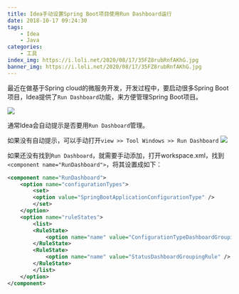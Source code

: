 ```yaml
---
title: Idea手动设置Spring Boot项目使用Run Dashboard运行
date: 2018-10-17 09:24:30
tags:
    - Idea
    - Java
categories:
    - 工具
index_img: https://i.loli.net/2020/08/17/35FZ8rubRnfAKhG.jpg
banner_img: https://i.loli.net/2020/08/17/35FZ8rubRnfAKhG.jpg
---
```


最近在做基于Spring cloud的微服务开发，开发过程中，要启动很多Spring Boot项目，Idea提供了`Run Dashboard`功能，来方便管理Spring Boot项目。

![](http://ww1.sinaimg.cn/large/806e3151ly1fwazgrcb0yj20gc095t8t.jpg)

<!--more-->

通常Idea会自动提示是否要用`Run Dashboard`管理。

如果没有自动提示，可以手动打开`view >> Tool Windows >> Run Dashboard`
![](http://ww1.sinaimg.cn/large/806e3151ly1fwazjtuwvuj20f80gz0to.jpg)

如果还没有找到`Run Dashboard`，就需要手动添加，打开workspace.xml，找到`<component name="RunDashboard">`，将其设置成如下：

```xml
<component name="RunDashboard">
    <option name="configurationTypes">
        <set>
        <option value="SpringBootApplicationConfigurationType" />
        </set>
    </option>
    <option name="ruleStates">
        <list>
        <RuleState>
            <option name="name" value="ConfigurationTypeDashboardGroupingRule" />
        </RuleState>
        <RuleState>
            <option name="name" value="StatusDashboardGroupingRule" />
        </RuleState>
        </list>
    </option>
</component>
```
